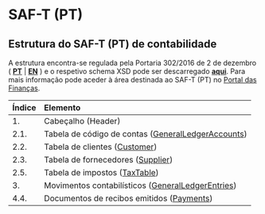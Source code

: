 # SAF-T \(PT\)

## Estrutura do SAF-T \(PT\) de contabilidade

A estrutura encontra-se regulada pela Portaria 302/2016 de 2 de dezembro \( [**PT**](https://info.portaldasfinancas.gov.pt/pt/informacao_fiscal/legislacao/diplomas_legislativos/Documents/Portaria_302_2016.pdf) \| [**EN**](https://info.portaldasfinancas.gov.pt/pt/docs/Portug_tax_system/Documents/Ordinance_No_302_2016_of_the_2nd_December.pdf) \) e o respetivo schema XSD pode ser descarregado [**aqui**](https://info.portaldasfinancas.gov.pt/apps/saft-pt04/saftpt1.04_01.xsd). Para mais informação pode aceder à área destinada ao SAF-T \(PT\) no [Portal das Finanças](https://info.portaldasfinancas.gov.pt/pt/apoio_contribuinte/SAFT_PT/Paginas/news-saf-t-pt.aspx).

| Índice | Elemento |
| :--- | :--- |
| 1. | Cabeçalho \(Header\) |
| 2.1. | Tabela de código de contas \([GeneralLedgerAccounts](../cryptosaf-t/elementos.md#2-1-tabela-de-codigos-de-contas-generalledgeraccounts)\) |
| 2.2. | Tabela de clientes \([Customer](../cryptosaf-t/elementos.md#2-2-tabela-de-clientes-customer)\) |
| 2.3. | Tabela de fornecedores \([Supplier](../cryptosaf-t/elementos.md#2-3-tabela-de-fornecedores-supplier)\) |
| 2.5. | Tabela de impostos \([TaxTable](../cryptosaf-t/elementos.md#2-5-tabela-de-impostos-taxtable)\) |
| 3. | Movimentos contabilísticos \([GeneralLedgerEntries](../cryptosaf-t/elementos.md#3-tabela-de-movimentos-contabilisticos-generalledgerentries)\) |
| 4.4. | Documentos de recibos emitidos \([Payments](../cryptosaf-t/elementos.md#4-4-tabela-de-documentos-de-recibos-emitidos-payments)\) |

